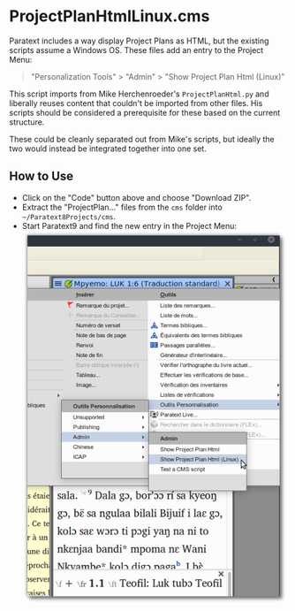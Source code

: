 # ProjectPlanHtmlLinux.cms

Paratext includes a way display Project Plans as HTML, but the existing scripts
assume a Windows OS. These files add an entry to the Project Menu:
> "Personalization Tools" > "Admin" > "Show Project Plan Html (Linux)"

This script imports from Mike Herchenroeder's `ProjectPlanHtml.py` and liberally
reuses content that couldn't be imported from other files. His scripts should
be considered a prerequisite for these based on the current structure.

These could be cleanly separated out from Mike's scripts, but ideally the two
would instead be integrated together into one set.

## How to Use

- Click on the "Code" button above and choose "Download ZIP".
- Extract the "ProjectPlan..." files from the `cms` folder into `~/Paratext8Projects/cms`.
- Start Paratext9 and find the new entry in the Project Menu:
  ![image](menu.png)
